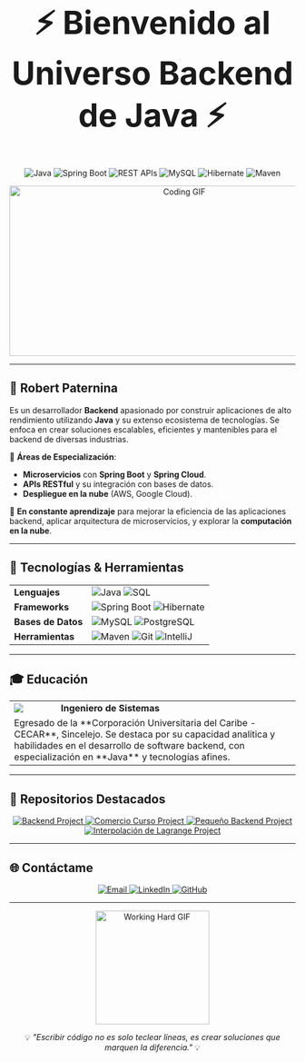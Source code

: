 <h1 align="center" style="font-size: 3.5rem;">⚡ Bienvenido al Universo Backend de Java ⚡</h1>

<p align="center">
  <img src="https://img.shields.io/badge/Java-ED8B00?style=for-the-badge&logo=java&logoColor=white" alt="Java" />
  <img src="https://img.shields.io/badge/Spring%20Boot-6DB33F?style=for-the-badge&logo=spring-boot&logoColor=white" alt="Spring Boot" />
  <img src="https://img.shields.io/badge/REST-007396?style=for-the-badge&logo=rest&logoColor=white" alt="REST APIs" />
  <img src="https://img.shields.io/badge/MySQL-4479A1?style=for-the-badge&logo=mysql&logoColor=white" alt="MySQL" />
  <img src="https://img.shields.io/badge/Hibernate-59666C?style=for-the-badge&logo=hibernate&logoColor=white" alt="Hibernate" />
  <img src="https://img.shields.io/badge/Maven-C71A36?style=for-the-badge&logo=apache-maven&logoColor=white" alt="Maven" />
</p>

<p align="center">
  <img src="https://media.giphy.com/media/iIqmM5tTjmpOB9mpbn/giphy.gif" width="600" height="300" alt="Coding GIF" />
</p>

---

## 🚀 Robert Paternina

Es un desarrollador **Backend** apasionado por construir aplicaciones de alto rendimiento utilizando **Java** y su extenso ecosistema de tecnologías. Se enfoca en crear soluciones escalables, eficientes y mantenibles para el backend de diversas industrias.

🎯 **Áreas de Especialización**:
- **Microservicios** con **Spring Boot** y **Spring Cloud**.
- **APIs RESTful** y su integración con bases de datos.
- **Despliegue en la nube** (AWS, Google Cloud).

🧠 **En constante aprendizaje** para mejorar la eficiencia de las aplicaciones backend, aplicar arquitectura de microservicios, y explorar la **computación en la nube**.

---

## 🔧 Tecnologías & Herramientas

<table>
  <tr>
    <td><strong>Lenguajes</strong></td>
    <td>
      <img src="https://img.shields.io/badge/Java-ED8B00?style=for-the-badge&logo=java&logoColor=white" alt="Java" />
      <img src="https://img.shields.io/badge/SQL-003B57?style=for-the-badge&logo=postgresql&logoColor=white" alt="SQL" />
    </td>
  </tr>
  <tr>
    <td><strong>Frameworks</strong></td>
    <td>
      <img src="https://img.shields.io/badge/Spring%20Boot-6DB33F?style=for-the-badge&logo=spring-boot&logoColor=white" alt="Spring Boot" />
      <img src="https://img.shields.io/badge/Hibernate-59666C?style=for-the-badge&logo=hibernate&logoColor=white" alt="Hibernate" />
    </td>
  </tr>
  <tr>
    <td><strong>Bases de Datos</strong></td>
    <td>
      <img src="https://img.shields.io/badge/MySQL-4479A1?style=for-the-badge&logo=mysql&logoColor=white" alt="MySQL" />
      <img src="https://img.shields.io/badge/PostgreSQL-316192?style=for-the-badge&logo=postgresql&logoColor=white" alt="PostgreSQL" />
    </td>
  </tr>
  <tr>
    <td><strong>Herramientas</strong></td>
    <td>
      <img src="https://img.shields.io/badge/Maven-C71A36?style=for-the-badge&logo=apache-maven&logoColor=white" alt="Maven" />
      <img src="https://img.shields.io/badge/Git-F05032?style=for-the-badge&logo=git&logoColor=white" alt="Git" />
      <img src="https://img.shields.io/badge/IntelliJ-000000?style=for-the-badge&logo=intellij-idea&logoColor=white" alt="IntelliJ" />
    </td>
  </tr>
</table>

---

## 🎓 Educación

<table align="center">
  <tr>
    <td><img src="https://cecar.edu.co/images/logocecar.png" /></td>
    <td><strong>Ingeniero de Sistemas</strong></td>
  </tr>
  <tr>
    <td colspan="2">
      Egresado de la **Corporación Universitaria del Caribe - CECAR**, Sincelejo. Se destaca por su capacidad analítica y habilidades en el desarrollo de software backend, con especialización en **Java** y tecnologías afines.
    </td>
  </tr>
</table>

---

## 🌟 Repositorios Destacados

<p align="center">
  <a href="https://github.com/rpaternina/Java-0-a-Experto">
    <img src="https://github-readme-stats.vercel.app/api/pin/?username=username&repo=backend&theme=dark&show_icons=true" alt="Backend Project" />
  </a>
  <a href="https://github.com/username/comersiocurso">
    <img src="https://github-readme-stats.vercel.app/api/pin/?username=username&repo=comersiocurso&theme=dark&show_icons=true" alt="Comercio Curso Project" />
  </a>
  <a href="https://github.com/username/pequenobackend">
    <img src="https://github-readme-stats.vercel.app/api/pin/?username=username&repo=pequenobackend&theme=dark&show_icons=true" alt="Pequeño Backend Project" />
  </a>
  <a href="https://github.com/username/interpolacionLagrange">
    <img src="https://github-readme-stats.vercel.app/api/pin/?username=username&repo=interpolacionLagrange&theme=dark&show_icons=true" alt="Interpolación de Lagrange Project" />
  </a>
</p>

---

## 🌐 Contáctame

<p align="center">
  <a href="paterninayolir@gmail.com">
    <img src="https://img.shields.io/badge/Email-D14836?style=for-the-badge&logo=gmail&logoColor=white" alt="Email" />
  </a>
  <a href="https://www.linkedin.com/in/robert-paternina/">
    <img src="https://img.shields.io/badge/LinkedIn-0077B5?style=for-the-badge&logo=linkedin&logoColor=white" alt="LinkedIn" />
  </a>
  <a href="https://github.com/rpaternina">
    <img src="https://img.shields.io/badge/GitHub-181717?style=for-the-badge&logo=github&logoColor=white" alt="GitHub" />
  </a>
</p>

---

<p align="center">
  <img src="https://media.giphy.com/media/xT9IgzoKnwFNmISR8I/giphy.gif" width="200" height="200" alt="Working Hard GIF" />
</p>

<p align="center">
  💡 <i>"Escribir código no es solo teclear líneas, es crear soluciones que marquen la diferencia."</i> 💡
</p>


